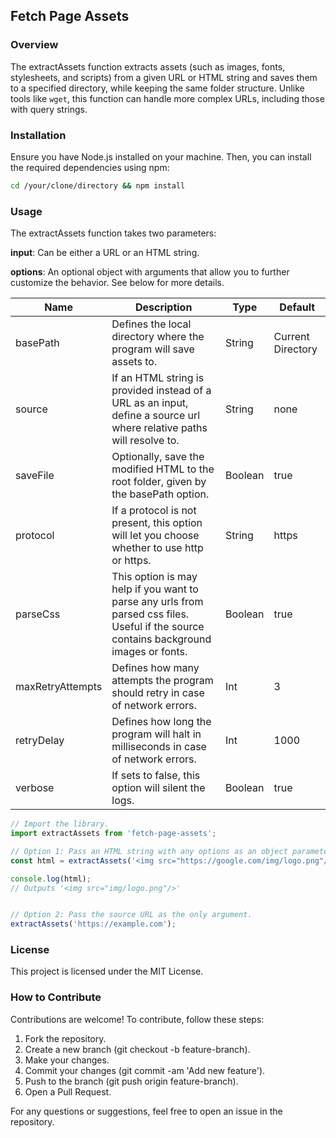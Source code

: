## Fetch Page Assets

### Overview

The extractAssets function extracts assets (such as images, fonts, stylesheets, and scripts) from a given URL or HTML string and saves them to a specified directory, while keeping the same folder structure. Unlike tools like `wget`, this function can handle more complex URLs, including those with query strings.

### Installation

Ensure you have Node.js installed on your machine. Then, you can install the required dependencies using npm:

```bash
cd /your/clone/directory && npm install
```

### Usage

The extractAssets function takes two parameters:

**input**: Can be either a URL or an HTML string.

**options**: An optional object with arguments that allow you to further customize the behavior. See below for more details.

| Name             | Description                                                                                                                            | Type    | Default           |
| ---------------- | -------------------------------------------------------------------------------------------------------------------------------------- | ------- | ----------------- |
| basePath         | Defines the local directory where the program will save assets to.                                                                     | String  | Current Directory |
| source           | If an HTML string is provided instead of a URL as an input, define a source url where relative paths will resolve to.                  | String  | none              |
| saveFile         | Optionally, save the modified HTML to the root folder, given by the basePath option.                                                   | Boolean | true              |
| protocol         | If a protocol is not present, this option will let you choose whether to use http or https.                                            | String  | https             |
| parseCss         | This option is may help if you want to parse any urls from parsed css files. Useful if the source contains background images or fonts. | Boolean | true              |
| maxRetryAttempts | Defines how many attempts the program should retry in case of network errors.                                                          | Int     | 3                 |
| retryDelay       | Defines how long the program will halt in milliseconds in case of network errors.                                                      | Int     | 1000              |
| verbose          | If sets to false, this option will silent the logs.                                                                                    | Boolean | true              |

```JavaScript
// Import the library.
import extractAssets from 'fetch-page-assets';

// Option 1: Pass an HTML string with any options as an object parameter.
const html = extractAssets('<img src="https://google.com/img/logo.png"/>', {});

console.log(html);
// Outputs '<img src="img/logo.png"/>'


// Option 2: Pass the source URL as the only argument.
extractAssets('https://example.com');
```

### License

This project is licensed under the MIT License.

### How to Contribute

Contributions are welcome! To contribute, follow these steps:

1. Fork the repository.
2. Create a new branch (git checkout -b feature-branch).
3. Make your changes.
4. Commit your changes (git commit -am 'Add new feature').
5. Push to the branch (git push origin feature-branch).
6. Open a Pull Request.

For any questions or suggestions, feel free to open an issue in the repository.
